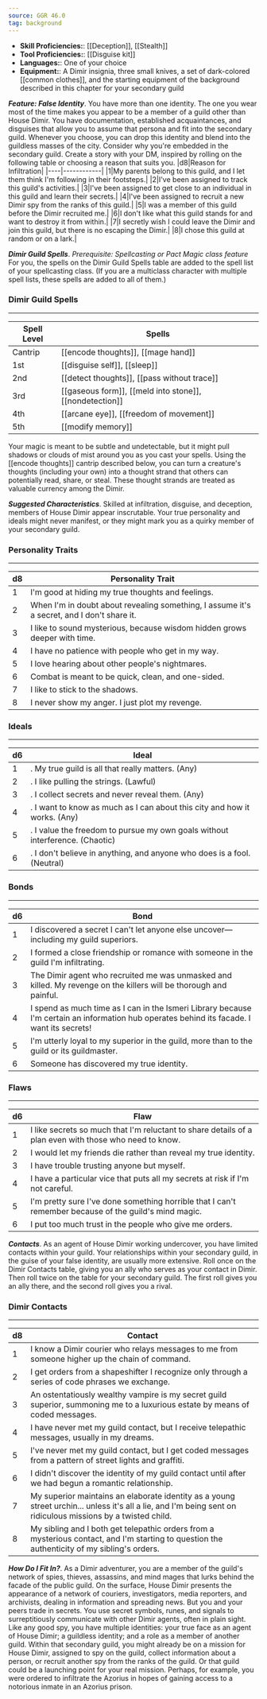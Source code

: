 ```yaml
---
source: GGR 46.0
tag: background
---
```



- **Skill Proficiencies:**: [[Deception]], [[Stealth]]
- **Tool Proficiencies:**: [[Disguise kit]]
- **Languages:**: One of your choice
- **Equipment:**: A Dimir insignia, three small knives, a set of dark-colored [[common clothes]], and the starting equipment of the background described in this chapter for your secondary guild


**_Feature: False Identity_**. You have more than one identity. The one you wear most of the time makes you appear to be a member of a guild other than House Dimir. You have documentation, established acquaintances, and disguises that allow you to assume that persona and fit into the secondary guild.
Whenever you choose, you can drop this identity and blend into the guildless masses of the city.
Consider why you're embedded in the secondary guild. Create a story with your DM, inspired by rolling on the following table or choosing a reason that suits you.
|d8|Reason for Infiltration|
|----|------------|
|1|My parents belong to this guild, and I let them think I'm following in their footsteps.|
|2|I've been assigned to track this guild's activities.|
|3|I've been assigned to get close to an individual in this guild and learn their secrets.|
|4|I've been assigned to recruit a new Dimir spy from the ranks of this guild.|
|5|I was a member of this guild before the Dimir recruited me.|
|6|I don't like what this guild stands for and want to destroy it from within.|
|7|I secretly wish I could leave the Dimir and join this guild, but there is no escaping the Dimir.|
|8|I chose this guild at random or on a lark.|


**_Dimir Guild Spells_**. _Prerequisite: Spellcasting or Pact Magic class feature_
For you, the spells on the Dimir Guild Spells table are added to the spell list of your spellcasting class. (If you are a multiclass character with multiple spell lists, these spells are added to all of them.)
### Dimir Guild Spells
---
|Spell Level|Spells|
|----|------------|
|Cantrip|[[encode thoughts]], [[mage hand]]|
|1st|[[disguise self]], [[sleep]]|
|2nd|[[detect thoughts]], [[pass without trace]]|
|3rd|[[gaseous form]], [[meld into stone]], [[nondetection]]|
|4th|[[arcane eye]], [[freedom of movement]]|
|5th|[[modify memory]]|

Your magic is meant to be subtle and undetectable, but it might pull shadows or clouds of mist around you as you cast your spells. Using the [[encode thoughts]] cantrip described below, you can turn a creature's thoughts (including your own) into a thought strand that others can potentially read, share, or steal. These thought strands are treated as valuable currency among the Dimir.

**_Suggested Characteristics_**. Skilled at infiltration, disguise, and deception, members of House Dimir appear inscrutable. Your true personality and ideals might never manifest, or they might mark you as a quirky member of your secondary guild.
### Personality Traits
---
|d8|Personality Trait|
|----|------------|
|1|I'm good at hiding my true thoughts and feelings.|
|2|When I'm in doubt about revealing something, I assume it's a secret, and I don't share it.|
|3|I like to sound mysterious, because wisdom hidden grows deeper with time.|
|4|I have no patience with people who get in my way.|
|5|I love hearing about other people's nightmares.|
|6|Combat is meant to be quick, clean, and one-sided.|
|7|I like to stick to the shadows.|
|8|I never show my anger. I just plot my revenge.|

### Ideals
---
|d6|Ideal|
|----|------------|
|1|. My true guild is all that really matters. (Any)|
|2|. I like pulling the strings. (Lawful)|
|3|. I collect secrets and never reveal them. (Any)|
|4|. I want to know as much as I can about this city and how it works. (Any)|
|5|. I value the freedom to pursue my own goals without interference. (Chaotic)|
|6|. I don't believe in anything, and anyone who does is a fool. (Neutral)|

### Bonds
---
|d6|Bond|
|----|------------|
|1|I discovered a secret I can't let anyone else uncover—including my guild superiors.|
|2|I formed a close friendship or romance with someone in the guild I'm infiltrating.|
|3|The Dimir agent who recruited me was unmasked and killed. My revenge on the killers will be thorough and painful.|
|4|I spend as much time as I can in the Ismeri Library because I'm certain an information hub operates behind its facade. I want its secrets!|
|5|I'm utterly loyal to my superior in the guild, more than to the guild or its guildmaster.|
|6|Someone has discovered my true identity.|

### Flaws
---
|d6|Flaw|
|----|------------|
|1|I like secrets so much that I'm reluctant to share details of a plan even with those who need to know.|
|2|I would let my friends die rather than reveal my true identity.|
|3|I have trouble trusting anyone but myself.|
|4|I have a particular vice that puts all my secrets at risk if I'm not careful.|
|5|I'm pretty sure I've done something horrible that I can't remember because of the guild's mind magic.|
|6|I put too much trust in the people who give me orders.|


**_Contacts_**. As an agent of House Dimir working undercover, you have limited contacts within your guild. Your relationships within your secondary guild, in the guise of your false identity, are usually more extensive.
Roll once on the Dimir Contacts table, giving you an ally who serves as your contact in Dimir. Then roll twice on the table for your secondary guild. The first roll gives you an ally there, and the second roll gives you a rival.
### Dimir Contacts
---
|d8|Contact|
|----|------------|
|1|I know a Dimir courier who relays messages to me from someone higher up the chain of command.|
|2|I get orders from a shapeshifter I recognize only through a series of code phrases we exchange.|
|3|An ostentatiously wealthy vampire is my secret guild superior, summoning me to a luxurious estate by means of coded messages.|
|4|I have never met my guild contact, but I receive telepathic messages, usually in my dreams.|
|5|I've never met my guild contact, but I get coded messages from a pattern of street lights and graffiti.|
|6|I didn't discover the identity of my guild contact until after we had begun a romantic relationship.|
|7|My superior maintains an elaborate identity as a young street urchin... unless it's all a lie, and I'm being sent on ridiculous missions by a twisted child.|
|8|My sibling and I both get telepathic orders from a mysterious contact, and I'm starting to question the authenticity of my sibling's orders.|


**_How Do I Fit In?_**. As a Dimir adventurer, you are a member of the guild's network of spies, thieves, assassins, and mind mages that lurks behind the facade of the public guild. On the surface, House Dimir presents the appearance of a network of couriers, investigators, media reporters, and archivists, dealing in information and spreading news. But you and your peers trade in secrets. You use secret symbols, runes, and signals to surreptitiously communicate with other Dimir agents, often in plain sight.
Like any good spy, you have multiple identities: your true face as an agent of House Dimir; a guildless identity; and a role as a member of another guild. Within that secondary guild, you might already be on a mission for House Dimir, assigned to spy on the guild, collect information about a person, or recruit another spy from the ranks of the guild. Or that guild could be a launching point for your real mission. Perhaps, for example, you were ordered to infiltrate the Azorius in hopes of gaining access to a notorious inmate in an Azorius prison.
